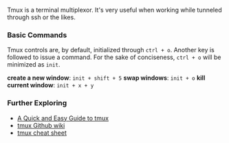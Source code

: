Tmux is a terminal multiplexor. It's very useful when working while tunneled through ssh or the likes.

### Basic Commands
Tmux controls are, by default, initialized through `ctrl + o`. Another key is followed to issue a command. For the sake of conciseness, `ctrl + o` will be minimized as `init`.

**create a new window**: `init + shift + 5`
**swap windows**: `init + o`
**kill current window**: `init + x + y`

### Further Exploring
- [A Quick and Easy Guide to tmux](https://www.hamvocke.com/blog/a-quick-and-easy-guide-to-tmux/)
- [tmux Github wiki](https://github.com/tmux/tmux/wiki)
- [tmux cheat sheet](https://tmuxcheatsheet.com/)
